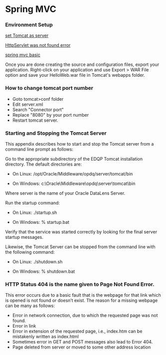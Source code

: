 # Spring MVC

### Environment Setup

[set Tomcat as server](http://javahonk.com/javax-servlet-http-httpservlet-was-not-found-on-the-java-build-path/)

[HttpServlet was not found error](http://howtodoinjava.com/tools/eclipse/solved-the-superclass-javax-servlet-http-httpservlet-was-not-found-on-the-java-build-path-in-eclipse/)

[spring mvc basic](https://www.tutorialspoint.com/spring/spring_mvc_hello_world_example.htm)

Once you are done creating the source and configuration files, export your application. 
Right-click on your application and use Export > WAR File option and save your HelloWeb.war file in Tomcat's webapps folder.

### How to change tomcat port number

- Goto tomcat>conf folder
- Edit server.xml
- Search "Connector port"
- Replace "8080" by your port number
- Restart tomcat server.

### Starting and Stopping the Tomcat Server

This appendix describes how to start and stop the Tomcat server from a command line prompt as follows:

Go to the appropriate subdirectory of the EDQP Tomcat installation directory. The default directories are:

- On Linux: /opt/Oracle/Middleware/opdq/server/tomcat/bin

- On Windows: c:\Oracle\Middleware\opdq\server\tomcat\bin

Where server is the name of your Oracle DataLens Server.

Run the startup command:

- On Linux: ./startup.sh

- On Windows: % startup.bat

Verify that the service was started correctly by looking for the final server startup messages.

Likewise, the Tomcat Server can be stopped from the command line with the following command:

- On Linux: ./shutdown.sh

- On Windows: % shutdown.bat

### HTTP Status 404 is the name given to Page Not Found Error.

This error occurs due to a basic fault that is the webpage for that link which is opened is not found or doesn’t exist. The reason for a missing webpage can be many as follows:

- Error in network connection, due to which the requested page was not found.
- Error in link
- Error in extension of the requested page, i.e., index.htm can be mistakenly written as index.html
- Sometimes error in GET and POST messages also lead to Error 404.
- Page deleted from server or moved to some other address location
